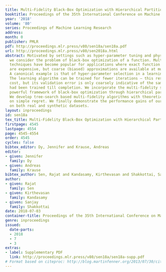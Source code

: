 ```yaml
---
title: Multi-Fidelity Black-Box Optimization with Hierarchical Partitions
booktitle: Proceedings of the 35th International Conference on Machine Learning
year: '2018'
volume: '80'
series: Proceedings of Machine Learning Research
address: 
month: 0
publisher: PMLR
pdf: http://proceedings.mlr.press/v80/sen18a/sen18a.pdf
url: http://proceedings.mlr.press/v80/sen2018a.html
abstract: Motivated by settings such as hyper-parameter tuning and physical simulations,
  we consider the problem of black-box optimization of a function. Multi-fidelity
  techniques have become popular for applications where exact function evaluations
  are expensive, but coarse (biased) approximations are available at much lower cost.
  A canonical example is that of hyper-parameter selection in a learning algorithm.
  The learning algorithm can be trained for fewer iterations – this results in a lower
  cost, but its validation error is only coarsely indicative of the same if the algorithm
  had been trained till completion. We incorporate the multi-fidelity setup into the
  powerful framework of black-box optimization through hierarchical partitioning.
  We develop tree-search based multi-fidelity algorithms with theoretical guarantees
  on simple regret. We finally demonstrate the performance gains of our algorithms
  on both real and synthetic datasets.
layout: inproceedings
id: sen18a
tex_title: Multi-Fidelity Black-Box Optimization with Hierarchical Partitions
firstpage: 4545
lastpage: 4554
page: 4545-4554
order: 4545
cycles: false
bibtex_editor: Dy, Jennifer and Krause, Andreas
editor:
- given: Jennifer
  family: Dy
- given: Andreas
  family: Krause
bibtex_author: Sen, Rajat and Kandasamy, Kirthevasan and Shakkottai, Sanjay
author:
- given: Rajat
  family: Sen
- given: Kirthevasan
  family: Kandasamy
- given: Sanjay
  family: Shakkottai
date: 2018-07-03
container-title: Proceedings of the 35th International Conference on Machine Learning
genre: inproceedings
issued:
  date-parts:
  - 2018
  - 7
  - 3
extras:
- label: Supplementary PDF
  link: http://proceedings.mlr.press/v80/sen18a/sen18a-supp.pdf
# Format based on citeproc: http://blog.martinfenner.org/2013/07/30/citeproc-yaml-for-bibliographies/
---
```

